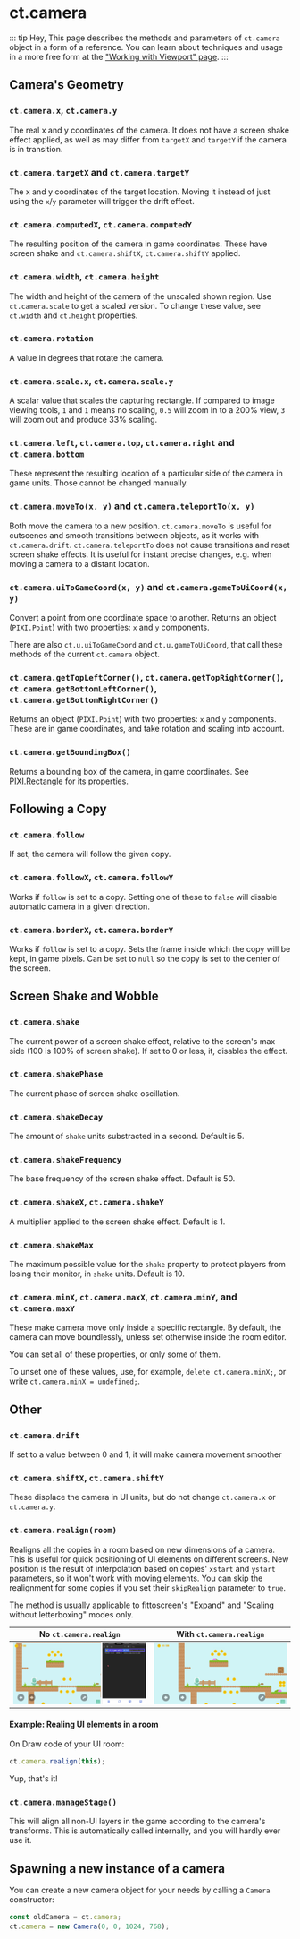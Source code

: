 # ct.camera

::: tip Hey,
This page describes the methods and parameters of `ct.camera` object in a form of a reference. You can learn about techniques and usage in a more free form at the ["Working with Viewport" page](/viewport-management.html).
:::

## Camera's Geometry

### `ct.camera.x`, `ct.camera.y`

The real x and y coordinates of the camera. It does not have a screen shake effect applied, as well as may differ from `targetX` and `targetY` if the camera is in transition.

### `ct.camera.targetX` and `ct.camera.targetY`

The x and y coordinates of the target location. Moving it instead of just using the `x`/`y` parameter will trigger the drift effect.

### `ct.camera.computedX`, `ct.camera.computedY`

The resulting position of the camera in game coordinates. These have screen shake and `ct.camera.shiftX`, `ct.camera.shiftY` applied.

### `ct.camera.width`, `ct.camera.height`

The width and height of the camera of the unscaled shown region. Use `ct.camera.scale` to get a scaled version. To change these value, see `ct.width` and `ct.height` properties.

### `ct.camera.rotation`

A value in degrees that rotate the camera.

### `ct.camera.scale.x`, `ct.camera.scale.y`

A scalar value that scales the capturing rectangle. If compared to image viewing tools, `1` and `1` means no scaling, `0.5` will zoom in to a 200% view, `3` will zoom out and produce 33% scaling.

### `ct.camera.left`, `ct.camera.top`, `ct.camera.right` and `ct.camera.bottom`

These represent the resulting location of a particular side of the camera in game units. Those cannot be changed manually.

### `ct.camera.moveTo(x, y)` and `ct.camera.teleportTo(x, y)`

Both move the camera to a new position. `ct.camera.moveTo` is useful for cutscenes and smooth transitions between objects, as it works with `ct.camera.drift`. `ct.camera.teleportTo` does not cause transitions and reset screen shake effects. It is useful for instant precise changes, e.g. when moving a camera to a distant location.

### `ct.camera.uiToGameCoord(x, y)` and `ct.camera.gameToUiCoord(x, y)`

Convert a point from one coordinate space to another. Returns an object (`PIXI.Point`) with two properties: `x` and `y` components.

There are also `ct.u.uiToGameCoord` and `ct.u.gameToUiCoord`, that call these methods of the current `ct.camera` object.

### `ct.camera.getTopLeftCorner()`, `ct.camera.getTopRightCorner()`, `ct.camera.getBottomLeftCorner()`, `ct.camera.getBottomRightCorner()`

 Returns an object (`PIXI.Point`) with two properties: `x` and `y` components. These are in game coordinates, and take rotation and scaling into account.

### `ct.camera.getBoundingBox()`

Returns a bounding box of the camera, in game coordinates. See [PIXI.Rectangle](https://pixijs.download/release/docs/PIXI.Rectangle.html) for its properties.

## Following a Copy

### `ct.camera.follow`

If set, the camera will follow the given copy.

### `ct.camera.followX`, `ct.camera.followY`

Works if `follow` is set to a copy. Setting one of these to `false` will disable automatic camera in a given direction.

### `ct.camera.borderX`, `ct.camera.borderY`

Works if `follow` is set to a copy. Sets the frame inside which the copy will be kept, in game pixels. Can be set to `null` so the copy is set to the center of the screen.

## Screen Shake and Wobble

### `ct.camera.shake`

The current power of a screen shake effect, relative to the screen's max side (100 is 100% of screen shake). If set to 0 or less, it, disables the effect.

### `ct.camera.shakePhase`

The current phase of screen shake oscillation.

### `ct.camera.shakeDecay`

The amount of `shake` units substracted in a second. Default is 5.

### `ct.camera.shakeFrequency`

The base frequency of the screen shake effect. Default is 50.

### `ct.camera.shakeX`, `ct.camera.shakeY`

A multiplier applied to the screen shake effect. Default is 1.

### `ct.camera.shakeMax`

The maximum possible value for the `shake` property to protect players from losing their monitor, in `shake` units. Default is 10.

### `ct.camera.minX`, `ct.camera.maxX`, `ct.camera.minY`, and `ct.camera.maxY`

These make camera move only inside a specific rectangle. By default, the camera can move boundlessly, unless set otherwise inside the room editor.

You can set all of these properties, or only some of them.

To unset one of these values, use, for example, `delete ct.camera.minX;`, or write `ct.camera.minX = undefined;`.

## Other

### `ct.camera.drift`

If set to a value between 0 and 1, it will make camera movement smoother

### `ct.camera.shiftX`, `ct.camera.shiftY`

These displace the camera in UI units, but do not change `ct.camera.x` or `ct.camera.y`.

### `ct.camera.realign(room)`

Realigns all the copies in a room based on new dimensions of a camera. This is useful for quick positioning of UI elements on different screens. New position is the result of interpolation based on copies' `xstart` and `ystart` parameters, so it won't work with moving elements. You can skip the realignment for some copies if you set their `skipRealign` parameter to `true`.

The method is usually applicable to fittoscreen's "Expand" and "Scaling without letterboxing" modes only.

No `ct.camera.realign` | With `ct.camera.realign`
-|-
![UI elements are scaled, but appear displaced if screen proportions change](./images/ctCameraAlign_notIncluded.gif) | ![UI elements are both scaled and evenly distributed accross the screen](./images/ctCameraAlign_included.gif)

#### Example: Realing UI elements in a room

On Draw code of your UI room:

```js
ct.camera.realign(this);
```

Yup, that's it!

### `ct.camera.manageStage()`

This will align all non-UI layers in the game according to the camera's transforms. This is automatically called internally, and you will hardly ever use it.

## Spawning a new instance of a camera

You can create a new camera object for your needs by calling a `Camera` constructor:

```js
const oldCamera = ct.camera;
ct.camera = new Camera(0, 0, 1024, 768);
```
